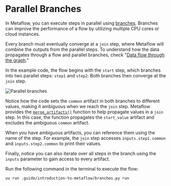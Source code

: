 # Parallel Branches

In Metaflow, you can execute steps in parallel using [branches](https://docs.metaflow.org/metaflow/basics#branch). Branches can improve the performance of a flow by utilizing multiple CPU cores or cloud instances.

Every branch must eventually converge at a `join` step, where Metaflow will combine the outputs from the parallel steps. To understand how the data propagates through a flow and parallel branches, check "[Data flow through the graph](https://docs.metaflow.org/metaflow/basics#data-flow-through-the-graph)."

In the example code, the flow begins with the `start` step, which branches into two parallel steps: `step1` and `step2`. Both branches then converge at the `join` step.

![Parallel branches](.guide/introduction-to-metaflow/images/branches.png)

Notice how the code sets the `common` artifact in both branches to different values, making it ambiguous when we reach the `join` step. Metaflow provides the [`merge_artifacts()`](https://docs.metaflow.org/api/flowspec#FlowSpec.merge_artifacts) function to help propagate values in a `join` step. In this case, the function propagates the `start_value` artifact and excludes the ambiguous `common` artifact.

When you have ambiguous artifacts, you can reference them using the name of the step. For example, the `join` step accesses `inputs.step1.common` and `inputs.step2.common` to print their values.

Finally, notice you can also iterate over all steps in the branch using the `inputs` parameter to gain access to every artifact.

Run the following command in the terminal to execute the flow:

```shell
uv run .guide/introduction-to-metaflow/branches.py run
```
